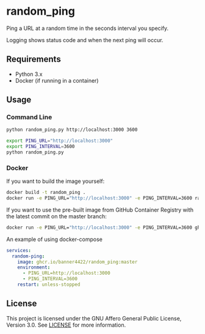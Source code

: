 # random_ping
Ping a URL at a random time in the seconds interval you specify.

Logging shows status code and when the next ping will occur.

## Requirements

- Python 3.x
- Docker (if running in a container)

## Usage
### Command Line
```bash
python random_ping.py http://localhost:3000 3600
```
```bash
export PING_URL="http://localhost:3000"
export PING_INTERVAL=3600
python random_ping.py
```
### Docker
If you want to build the image yourself:
```bash
docker build -t random_ping .
docker run -e PING_URL="http://localhost:3000" -e PING_INTERVAL=3600 random_ping
```
If you want to use the pre-built image from GitHub Container Registry with the latest commit on the master branch:
```bash
docker run -e PING_URL="http://localhost:3000" -e PING_INTERVAL=3600 ghcr.io/banner4422/random_ping:master
```
An example of using docker-compose
```yaml
services:
  random-ping:
    image: ghcr.io/banner4422/random_ping:master
    environment:
      - PING_URL=http://localhost:3000
      - PING_INTERVAL=3600
    restart: unless-stopped
```

## License
This project is licensed under the GNU Affero General Public License, Version 3.0. See [LICENSE](LICENSE) for more information.
```
